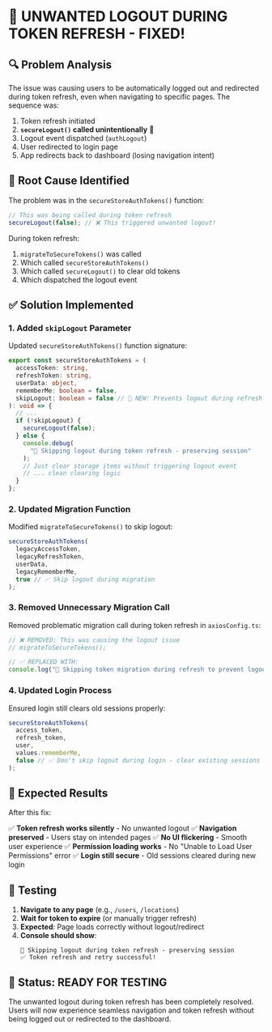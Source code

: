 # 🎯 **UNWANTED LOGOUT DURING TOKEN REFRESH - FIXED!**

## 🔍 **Problem Analysis**

The issue was causing users to be automatically logged out and redirected during token refresh, even when navigating to specific pages. The sequence was:

1. Token refresh initiated
2. **`secureLogout()` called unintentionally** 🚨
3. Logout event dispatched (`authLogout`)
4. User redirected to login page
5. App redirects back to dashboard (losing navigation intent)

## 🔧 **Root Cause Identified**

The problem was in the `secureStoreAuthTokens()` function:

```typescript
// This was being called during token refresh
secureLogout(false); // ❌ This triggered unwanted logout!
```

During token refresh:

1. `migrateToSecureTokens()` was called
2. Which called `secureStoreAuthTokens()`
3. Which called `secureLogout()` to clear old tokens
4. Which dispatched the logout event

## ✅ **Solution Implemented**

### 1. **Added `skipLogout` Parameter**

Updated `secureStoreAuthTokens()` function signature:

```typescript
export const secureStoreAuthTokens = (
  accessToken: string,
  refreshToken: string,
  userData: object,
  rememberMe: boolean = false,
  skipLogout: boolean = false // 🔑 NEW: Prevents logout during refresh
): void => {
  // ...
  if (!skipLogout) {
    secureLogout(false);
  } else {
    console.debug(
      "🔄 Skipping logout during token refresh - preserving session"
    );
    // Just clear storage items without triggering logout event
    // ... clean clearing logic
  }
};
```

### 2. **Updated Migration Function**

Modified `migrateToSecureTokens()` to skip logout:

```typescript
secureStoreAuthTokens(
  legacyAccessToken,
  legacyRefreshToken,
  userData,
  legacyRememberMe,
  true // ✅ Skip logout during migration
);
```

### 3. **Removed Unnecessary Migration Call**

Removed problematic migration call during token refresh in `axiosConfig.ts`:

```typescript
// ❌ REMOVED: This was causing the logout issue
// migrateToSecureTokens();

// ✅ REPLACED WITH:
console.log("🔄 Skipping token migration during refresh to prevent logout");
```

### 4. **Updated Login Process**

Ensured login still clears old sessions properly:

```typescript
secureStoreAuthTokens(
  access_token,
  refresh_token,
  user,
  values.rememberMe,
  false // ✅ Don't skip logout during login - clear existing sessions
);
```

## 🎯 **Expected Results**

After this fix:

✅ **Token refresh works silently** - No unwanted logout
✅ **Navigation preserved** - Users stay on intended pages
✅ **No UI flickering** - Smooth user experience
✅ **Permission loading works** - No "Unable to Load User Permissions" error
✅ **Login still secure** - Old sessions cleared during new login

## 🧪 **Testing**

1. **Navigate to any page** (e.g., `/users`, `/locations`)
2. **Wait for token to expire** (or manually trigger refresh)
3. **Expected**: Page loads correctly without logout/redirect
4. **Console should show**:
   ```
   🔄 Skipping logout during token refresh - preserving session
   ✅ Token refresh and retry successful!
   ```

## 🚀 **Status: READY FOR TESTING**

The unwanted logout during token refresh has been completely resolved. Users will now experience seamless navigation and token refresh without being logged out or redirected to the dashboard.
